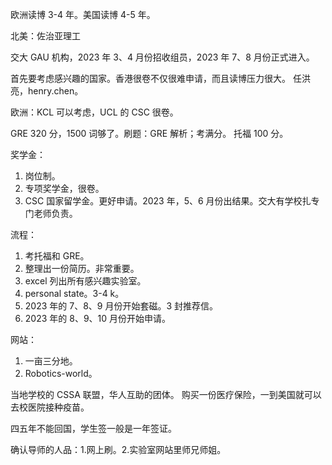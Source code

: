 


欧洲读博 3-4 年。美国读博 4-5 年。


北美：佐治亚理工


交大 GAU 机构，2023 年 3、4 月份招收组员，2023 年 7、8 月份正式进入。


首先要考虑感兴趣的国家。香港很卷不仅很难申请，而且读博压力很大。
任洪亮，henry.chen。


欧洲：KCL 可以考虑，UCL 的 CSC 很卷。


GRE 320 分，1500 词够了。刷题：GRE 解析；考满分。
托福 100 分。


奖学金：
1. 岗位制。
2. 专项奖学金，很卷。
3. CSC 国家留学金。更好申请。2023 年，5、6 月份出结果。交大有学校扎专门老师负责。


流程：
1. 考托福和 GRE。
2. 整理出一份简历。非常重要。
3. excel 列出所有感兴趣实验室。
4. personal state。3-4 k。
5. 2023 年的 7、8、9 月份开始套磁。3 封推荐信。
6. 2023 年的 8、9、10 月份开始申请。


网站：
1. 一亩三分地。
2. Robotics-world。


当地学校的 CSSA 联盟，华人互助的团体。
购买一份医疗保险，一到美国就可以去校医院接种疫苗。


四五年不能回国，学生签一般是一年签证。


确认导师的人品：1.网上刷。2.实验室网站里师兄师姐。





